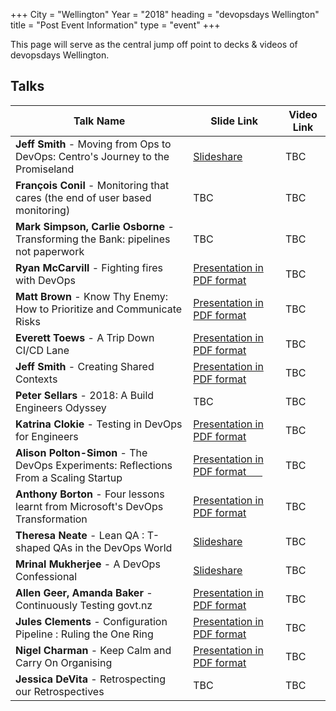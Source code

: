 +++
City = "Wellington"
Year = "2018"
heading = "devopsdays Wellington"
title = "Post Event Information"
type = "event"
+++

This page will serve as the central jump off point to decks & videos of devopsdays Wellington.


## Talks

Talk Name | Slide Link | Video Link
------------ | ------------ | ------------
**Jeff Smith** - Moving from Ops to DevOps: Centro's Journey to the Promiseland | [Slideshare](https://www.slideshare.net/jeffs78/moving-from-ops-to-dev-ops) | TBC
**François Conil** - Monitoring that cares (the end of user based monitoring) | TBC | TBC
**Mark Simpson, Carlie Osborne** - Transforming the Bank: pipelines not paperwork | TBC | TBC
**Ryan McCarvill** - Fighting fires with DevOps | [Presentation in PDF format](https://assets.devopsdays.org/events/2018/wellington/ryan-mccarvil.pdf) | TBC
**Matt Brown** - Know Thy Enemy: How to Prioritize and Communicate Risks | [Presentation in PDF format](https://assets.devopsdays.org/events/2018/wellington/matt-brown.pdf) | TBC
**Everett Toews** - A Trip Down CI/CD Lane | [Presentation in PDF format](https://assets.devopsdays.org/events/2018/wellington/everett-toews.pdf) | TBC
**Jeff Smith** - Creating Shared Contexts | [Presentation in PDF format](https://assets.devopsdays.org/events/2018/wellington/jeff-smith-ignite.pdf) | TBC
**Peter Sellars** - 2018: A Build Engineers Odyssey | TBC | TBC
**Katrina Clokie** - Testing in DevOps for Engineers | [Presentation in PDF format](https://assets.devopsdays.org/events/2018/wellington/katrina-clokie.pdf) | TBC
**Alison Polton-Simon** - The DevOps Experiments: Reflections From a Scaling Startup&nbsp;&nbsp;&nbsp;&nbsp;&nbsp;&nbsp; | [Presentation in PDF format&nbsp;&nbsp;&nbsp;&nbsp;&nbsp;&nbsp;](https://assets.devopsdays.org/events/2018/wellington/alison-polton-simon.pdf) | TBC
**Anthony Borton** - Four lessons learnt from Microsoft's DevOps Transformation | [Presentation in PDF format](https://assets.devopsdays.org/events/2018/wellington/anthony-borton.pdf) | TBC
**Theresa Neate** - Lean QA : T-shaped QAs in the DevOps World | [Slideshare](https://www.slideshare.net/TheresaNeate/lean-qas-tshaped-qas-in-the-devops-world) | TBC
**Mrinal Mukherjee** - A DevOps Confessional | [Slideshare](https://www.slideshare.net/secret/Bou9MGX3j3CA3x) | TBC
**Allen Geer, Amanda Baker** - Continuously Testing govt.nz | [Presentation in PDF format](https://assets.devopsdays.org/events/2018/wellington/allen-geer-amanda-baker.pdf) | TBC
**Jules Clements** - Configuration Pipeline : Ruling the One Ring | [Presentation in PDF format](https://assets.devopsdays.org/events/2018/wellington/jules-clements.pdf) | TBC
**Nigel Charman** - Keep Calm and Carry On Organising | [Presentation in PDF format](https://assets.devopsdays.org/events/2018/wellington/nigel-charman.pdf) | TBC
**Jessica DeVita** - Retrospecting our Retrospectives | TBC | TBC
